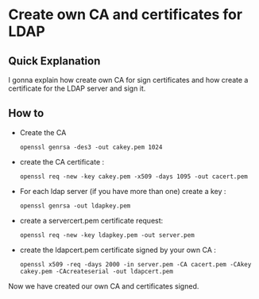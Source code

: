 # Create own CA and certificates for LDAP

## Quick Explanation

I gonna explain how create own CA for sign certificates and how create a certificate for the LDAP server and sign it.

## How to 

- Create the CA

      openssl genrsa -des3 -out cakey.pem 1024

- create the CA certificate :

      openssl req -new -key cakey.pem -x509 -days 1095 -out cacert.pem


- For each ldap server (if you have more than one)
   create a key :
      
      openssl genrsa -out ldapkey.pem

- create a servercert.pem certificate request:

      openssl req -new -key ldapkey.pem -out server.pem

- create the ldapcert.pem certificate signed by your own CA :

      openssl x509 -req -days 2000 -in server.pem -CA cacert.pem -CAkey cakey.pem -CAcreateserial -out ldapcert.pem


Now we have created our own CA and certificates signed.
